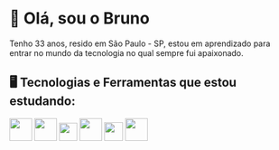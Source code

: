 # 👋 Olá, sou o Bruno


Tenho 33 anos, resido em São Paulo - SP, estou em aprendizado para entrar no mundo da tecnologia no qual sempre fui apaixonado.

## 🖥️ Tecnologias e Ferramentas que estou estudando:
<img src="https://cdn.jsdelivr.net/gh/devicons/devicon@latest/icons/html5/html5-plain-wordmark.svg" width="40" heigth="40" /> <img src="https://cdn.jsdelivr.net/gh/devicons/devicon@latest/icons/css3/css3-plain-wordmark.svg" width="40" heigth="40" /> <img src="https://cdn.jsdelivr.net/gh/devicons/devicon@latest/icons/javascript/javascript-plain.svg" width="32" heigth="32" /> <img src="https://cdn.jsdelivr.net/gh/devicons/devicon@latest/icons/java/java-plain-wordmark.svg" width="40" heigth="40" /> <img src="https://cdn.jsdelivr.net/gh/devicons/devicon@latest/icons/git/git-original.svg" width="33" heigth="33" /> <img src="https://cdn.jsdelivr.net/gh/devicons/devicon@latest/icons/github/github-original.svg" width="40" heigth="40" />
 
